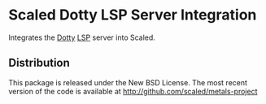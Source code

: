 # Scaled Dotty LSP Server Integration

Integrates the [Dotty] [LSP] server into Scaled.

## Distribution

This package is released under the New BSD License. The most recent version of the code is
available at http://github.com/scaled/metals-project

[Scaled]: https://github.com/scaled/scaled
[Dotty]: http://dotty.epfl.ch/
[LSP]: https://microsoft.github.io/language-server-protocol/

